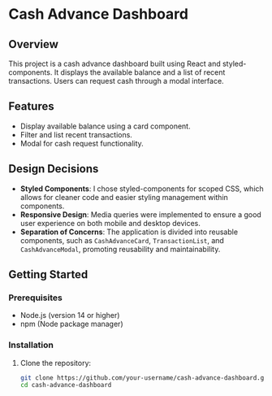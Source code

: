 # Cash Advance Dashboard

## Overview

This project is a cash advance dashboard built using React and styled-components. It displays the available balance and a list of recent transactions. Users can request cash through a modal interface.

## Features

- Display available balance using a card component.
- Filter and list recent transactions.
- Modal for cash request functionality.

## Design Decisions

- **Styled Components**: I chose styled-components for scoped CSS, which allows for cleaner code and easier styling management within components.
- **Responsive Design**: Media queries were implemented to ensure a good user experience on both mobile and desktop devices.
- **Separation of Concerns**: The application is divided into reusable components, such as `CashAdvanceCard`, `TransactionList`, and `CashAdvanceModal`, promoting reusability and maintainability.

## Getting Started

### Prerequisites

- Node.js (version 14 or higher)
- npm (Node package manager)

### Installation

1. Clone the repository:
   ```bash
   git clone https://github.com/your-username/cash-advance-dashboard.git
   cd cash-advance-dashboard
   ```
